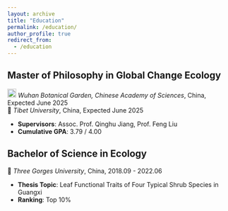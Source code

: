 ```yaml
---
layout: archive
title: "Education"
permalink: /education/
author_profile: true
redirect_from:
  - /education
---
```



**Master of Philosophy in Global Change Ecology**  
------  
<img src="http://qny.5dst.cn/img/202409061929563.png" alt="UAV icon" width="20" height="20"> *Wuhan Botanical Garden, Chinese Academy of Sciences*, China, Expected June 2025  
🌿 *Tibet University*, China, Expected June 2025  

- **Supervisors**: Assoc. Prof. Qinghu Jiang, Prof. Feng Liu  
- **Cumulative GPA**: 3.79 / 4.00



**Bachelor of Science in Ecology**  
------  
🌱 *Three Gorges University*, China, 2018.09 - 2022.06  

- **Thesis Topic**: Leaf Functional Traits of Four Typical Shrub Species in Guangxi  
- **Ranking**: Top 10%  
